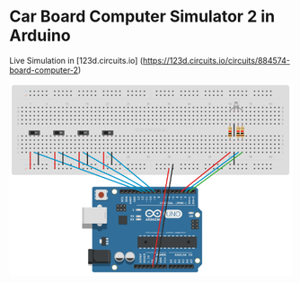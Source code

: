 # Car Board Computer Simulator 2 in Arduino

Live Simulation in [123d.circuits.io] (https://123d.circuits.io/circuits/884574-board-computer-2)

![schematic](https://github.com/RobertoDebarba/car-board-computer-2/blob/master/schematic.png)

